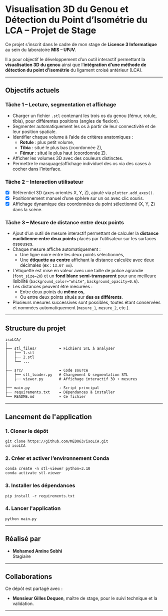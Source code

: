 # Visualisation 3D du Genou et Détection du Point d’Isométrie du LCA – Projet de Stage 

Ce projet s’inscrit dans le cadre de mon stage de **Licence 3 Informatique** au sein du laboratoire **MIS – UPJV**.

Il a pour objectif le développement d’un outil interactif permettant la **visualisation 3D du genou** ainsi que l’**intégration d’une méthode de détection du point d’isométrie** du ligament croisé antérieur (LCA).

---

## Objectifs actuels

### Tâche 1 – Lecture, segmentation et affichage
- Charger un fichier `.stl` contenant les trois os du genou (fémur, rotule, tibia), pour différentes positions (angles de flexion).
- Segmenter automatiquement les os à partir de leur connectivité et de leur position spatiale.
- Identifier chaque volume à l’aide de critères anatomiques :
  - **Rotule** : plus petit volume,
  - **Tibia** : situé le plus bas (coordonnée Z),
  - **Fémur** : situé le plus haut (coordonnée Z).
- Afficher les volumes 3D avec des couleurs distinctes.
- Permettre le masquage/affichage individuel des os via des cases à cocher dans l’interface.

### Tâche 2 – Interaction utilisateur
- [x] Référentiel 3D (axes orientés X, Y, Z), ajouté via `plotter.add_axes()`.
- [x] Positionnement manuel d’une sphère sur un os avec clic souris.
- [x] Affichage dynamique des coordonnées du point sélectionné (X, Y, Z) dans la scène.

### Tâche 3 – Mesure de distance entre deux points
- Ajout d’un outil de mesure interactif permettant de calculer la **distance euclidienne entre deux points** placés par l’utilisateur sur les surfaces osseuses.
- Chaque mesure affiche automatiquement :
  - Une ligne noire entre les deux points sélectionnés,
  - Une **étiquette au centre** affichant la distance calculée avec deux décimales (ex : `13.67 mm`).
- L’étiquette est mise en valeur avec une taille de police agrandie (`font_size=20`) et un **fond blanc semi-transparent** pour une meilleure lisibilité (`background_color="white"`, `background_opacity=0.6`).
- Les distances peuvent être mesurées :
  - Entre deux points du **même os**,
  - Ou entre deux points situés sur **des os différents**.
- Plusieurs mesures successives sont possibles, toutes étant conservées et nommées automatiquement (`mesure_1`, `mesure_2`, etc.).

---

## Structure du projet

```
isoLCA/
│
├── stl_files/          → Fichiers STL à analyser
│   ├── 1.stl
│   ├── 2.stl
│   └── ...
│
├── src/                → Code source
│   ├── stl_loader.py   # Chargement & segmentation STL
│   ├── viewer.py       # Affichage interactif 3D + mesures 
│
├── main.py             → Script principal
├── requirements.txt    → Dépendances à installer
└── README.md           → Ce fichier
```

---

## Lancement de l'application

### 1. Cloner le dépôt

```
git clone https://github.com/MED063/isoLCA.git
cd isoLCA
```

### 2. Créer et activer l’environnement Conda

```
conda create -n stl-viewer python=3.10
conda activate stl-viewer
```

### 3. Installer les dépendances

```
pip install -r requirements.txt
```

### 4. Lancer l'application

```
python main.py
```
---

## Réalisé par

- **Mohamed Amine Sobhi**  
  Stagiaire   
---

## Collaborations

Ce dépôt est partagé avec :
- **Monsieur Gilles Dequen**, maître de stage, pour le suivi technique et la validation.

---
